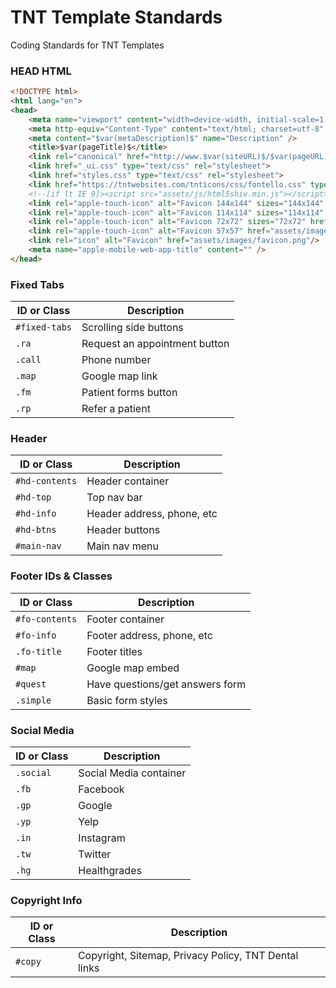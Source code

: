 # TNT Template Standards
Coding Standards for TNT Templates

### HEAD HTML

```html
<!DOCTYPE html>
<html lang="en">
<head>
	<meta name="viewport" content="width=device-width, initial-scale=1, maximum-scale=1, user-scalable=0" />				
	<meta http-equiv="Content-Type" content="text/html; charset=utf-8" />
	<meta content="$var(metaDescription)$" name="Description" />		
	<title>$var(pageTitle)$</title>
	<link rel="canonical" href="http://www.$var(siteURL)$/$var(pageURL)$.html" />	
	<link href="_ui.css" type="text/css" rel="stylesheet">	
	<link href="styles.css" type="text/css" rel="stylesheet">	
	<link href="https://tntwebsites.com/tnticons/css/fontello.css" type="text/css" rel="stylesheet">		
	<!--[if lt IE 9]><script src="assets/js/html5shiv.min.js"></script><![endif]-->		
	<link rel="apple-touch-icon" alt="Favicon 144x144" sizes="144x144" href="assets/images/apple-touch-icon-144.png"/>
	<link rel="apple-touch-icon" alt="Favicon 114x114" sizes="114x114" href="assets/images/apple-touch-icon-114.png"/>
	<link rel="apple-touch-icon" alt="Favicon 72x72" sizes="72x72" href="assets/images/apple-touch-icon-72.png"/>
	<link rel="apple-touch-icon" alt="Favicon 57x57" href="assets/images/apple-touch-icon-57.png"/>
	<link rel="icon" alt="Favicon" href="assets/images/favicon.png"/>			
	<meta name="apple-mobile-web-app-title" content="" />
</head>
```
### Fixed Tabs
| ID or Class | Description                    |
| ------------- | ------------------------------ |
| `#fixed-tabs` | Scrolling side buttons |
| `.ra`   | Request an appointment button |
| `.call` | Phone number |
| `.map`  | Google map link |
| `.fm`   | Patient forms button |
| `.rp`   | Refer a patient |

### Header
| ID or Class | Description                    |
| ------------- | ------------------------------ |
| `#hd-contents` | Header container |
| `#hd-top`    | Top nav bar |
| `#hd-info`   | Header address, phone, etc |
| `#hd-btns`   | Header buttons |
| `#main-nav`  | Main nav menu |

### Footer IDs & Classes
| ID or Class | Description                    |
| ------------- | ------------------------------ |
| `#fo-contents` | Footer container |
| `#fo-info`   | Footer address, phone, etc |
| `.fo-title`   | Footer titles |
| `#map`   | Google map embed |
| `#quest`   | Have questions/get answers form |
| `.simple`   | Basic form styles |

### Social Media
| ID or Class | Description                    |
| ------------- | ------------------------------ |
| `.social` | Social Media container |
| `.fb`   | Facebook |
| `.gp`   | Google |
| `.yp`   | Yelp |
| `.in`   | Instagram |
| `.tw`   | Twitter |
| `.hg`   | Healthgrades |

### Copyright Info
| ID or Class | Description                    |
| ------------- | ------------------------------ |
| `#copy` | Copyright, Sitemap, Privacy Policy, TNT Dental links |

